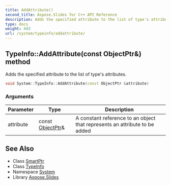 ```yaml
---
title: AddAttribute()
second_title: Aspose.Slides for C++ API Reference
description: Adds the specified attribute to the list of type's attributes.
type: docs
weight: 443
url: /system/typeinfo/addattribute/
---
```

## TypeInfo::AddAttribute(const ObjectPtr\&) method


Adds the specified attribute to the list of type's attributes.

```cpp
void System::TypeInfo::AddAttribute(const ObjectPtr &attribute)
```


### Arguments

| Parameter | Type | Description |
| --- | --- | --- |
| attribute | const [ObjectPtr](../../smartptr/)\& | A constant reference to an object that represents an attribute to be added |

## See Also

* Class [SmartPtr](../../smartptr/)
* Class [TypeInfo](../)
* Namespace [System](../../)
* Library [Aspose.Slides](../../../)
